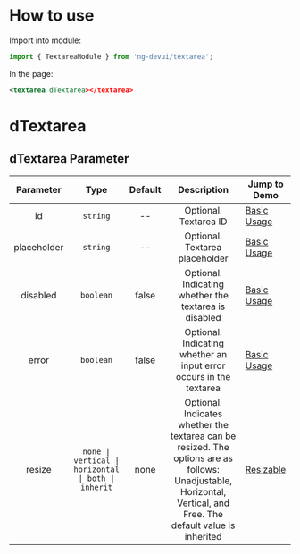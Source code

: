 # How to use

Import into module:

```ts
import { TextareaModule } from 'ng-devui/textarea';
```

In the page:

```xml
<textarea dTextarea></textarea>
```
# dTextarea
## dTextarea Parameter

|  Parameter  |          Type         |           Default           |          Description          |         Jump to Demo         |
| :---------: | :-----------------------------------------: | :---: | :----------------------------------------------------------------------------------: | --------------------------------------------- |
| id          |                        `string`                            |    --    | Optional. Textarea ID |  [Basic Usage](demo#basic-usage) |
| placeholder |                        `string`                            |    --    | Optional. Textarea placeholder | [Basic Usage](demo#basic-usage) |
|   disabled  |                        `boolean`                           |   false  | Optional. Indicating whether the textarea is disabled | [Basic Usage](demo#basic-usage) |
|    error    |                        `boolean`                           |   false  | Optional. Indicating whether an input error occurs in the textarea | [Basic Usage](demo#basic-usage) |
|   resize    |     `none \| vertical \| horizontal \| both \| inherit`    |   none   | Optional. Indicates whether the textarea can be resized. The options are as follows: Unadjustable, Horizontal, Vertical, and Free. The default value is inherited | [Resizable](demo#resize) |
